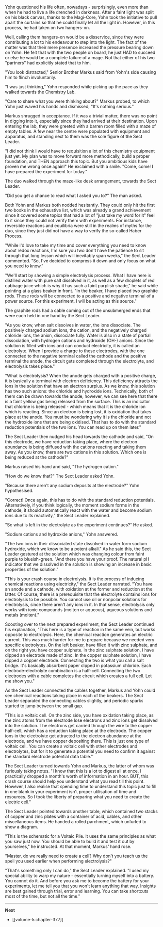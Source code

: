 
Yohn questioned his life often, nowadays - surprisingly, even more than when he had to live a life drenched in darkness. After a faint light was split on his black canvas, thanks to the Magi-Core, Yohn took the initiative to pull apart the curtains so that he could finally let all the light in. However, in this process, he had taken on two hangers-on.

Well, calling them hangers-on would be a disservice, since they were contributing a lot to his endeavour to step into the light. The fact of the matter was that their mere presence increased the pressure bearing down on Yohn. He felt that with the two people on board, he just HAD to succeed or else he would be a complete failure of a mage. Not that either of his two "partners" had explicitly stated that to him.

"You look distracted," Senior Brother Markus said from Yohn's side causing him to flinch involuntarily.

"I was just thinking," Yohn responded while picking up the pace as they walked towards the Chemistry Lab.

"Care to share what you were thinking about?" Markus probed, to which Yohn just waved his hands and dismissed, "It's nothing serious."

Markus shrugged in acceptance. If it was a trivial matter, there was no point in digging into it, especially since they had arrived at their destination. Upon entering the lab, they were greeted with a barren room filled with a maze of empty tables. A few near the centre were populated with equipment and apparatus, and standing next to them was the sole figure of the Sect Leader.

"I did not think I would have to requisition a lot of this chemistry equipment just yet. My plan was to move forward more methodically, build a proper foundation, and THEN approach this topic. But you ambitious kids have proven me wrong once again!" He exclaimed with a smile. "Come, come! I have prepared the experiment for today."

The duo walked through the maze-like desk arrangement, towards the Sect Leader.

"Did you get a chance to read what I asked you to?" The man asked.

Both Yohn and Markus both nodded hesitantly. They could only hit the first two books in the exhaustive list, which was already a grand achievement since it covered some topics that had a lot of "just take my word for it" feel to it since they could not verify them with experiments. For instance, reversible reactions and equilibria were still in the realms of myths for the duo, since they just did not have a way to verify the so-called Haber Process.

"While I'd love to take my time and cover everything you need to know about redox reactions, I'm sure you two don't have the patience to sit through that long lesson which will inevitably span weeks," the Sect Leader commented. "So, I've decided to compress it down and only focus on what you need to know."

"We'll start by showing a simple electrolysis process. What I have here is distilled water with pure salt dissolved in it, as well as a few droplets of red cabbage juice which is why it has such a faint purplish shade," he said while pointing at a glass beaker in front. "In the beaker, I have placed two graphite rods. These rods will be connected to a positive and negative terminal of a power source. For this experiment, I will be acting as this source."

The graphite rods had a cable coming out of the unsubmerged ends that were each held in one hand by the Sect Leader.

"As you know, when salt dissolves in water, the ions dissociate. The positively charged sodium ions, the cation, and the negatively charged chloride ions, the anion, dissociate fully. Water is also in a state of partial dissociation, with hydrogen cations and hydroxide (OH-) anions. Since the solution is filled with ions and can conduct electricity, it is called an electrolyte. When I provide a charge to these electrodes, with the one connected to the negative terminal called the cathode and the positive terminal the anode, the circuit gets completed through the electrolyte, and electrolysis takes place."

"What is electrolysis? When the anode gets charged with a positive charge, it is basically a terminal with electron deficiency. This deficiency attracts the ions in the solution that have an electron surplus. As we know, this solution has two such anions: the chloride and hydroxide ions. Technically, both of them can be drawn towards the anode, however, we can see here that there is a faint yellow gas being released from the surface. This is an indicator that chlorine is being released - which means that it is the chloride ion which is reacting. Since an electron is being lost, it is oxidation that takes place at the anode. You must be wondering why it is the chloride and not the hydroxide ions that are being oxidised. That has to do with the standard reduction potentials of the two ions. You can read up on them later."

The Sect Leader then nudged his head towards the cathode and said, "On this electrode, we have reduction taking place, where the electron abundance is being diffused with the cations reacting and taking them away. As you know, there are two cations in this solution. Which one is being reduced at the cathode?"

Markus raised his hand and said, "The hydrogen cation."

"How do we know that?" The Sect Leader asked Yohn.

"Because there aren't any sodium deposits at the electrode?" Yohn hypothesised.

"Correct! Once again, this has to do with the standard reduction potentials. Alternatively, if you think logically, the moment sodium forms in the cathode, it should automatically react with the water and become sodium ions due to its reactivity," the Sect Leader explained.

"So what is left in the electrolyte as the experiment continues?" He asked.

"Sodium cations and hydroxide anions," Yohn answered.

"The two ions in their dissociated state dissolved in water form sodium hydroxide, which we know to be a potent alkali." As he said this, the Sect Leader gestured at the solution which was changing colour from faint purple to blueish-green. "And there you have your proof. The natural pH indicator that we dissolved in the solution is showing an increase in basic properties of the solution."

"This is your crash course in electrolysis. It is the process of inducing chemical reactions using electricity," the Sect Leader narrated. "You have an anode and a cathode, with oxidation at the former and reduction at the latter. Of course, there is a prerequisite that the electrolyte contains ions for electrolysis to be possible. You cannot use oil or nonpolar solutions for electrolysis, since there aren't any ions in it. In that sense, electrolysis only works with ionic compounds (molten or aqueous), aqueous solutions and metals (molten)."

Scooting over to the next prepared experiment, the Sect Leader continued his explanation, "This here is a type of reaction in the same vein, but works opposite to electrolysis. Here, the chemical reaction generates an electric current. This was much harder for me to prepare because we needed very specific electrolytes. On the left beaker, have filled it with zinc sulphate, and on the right you have copper sulphate. In the zinc sulphate solution, I have dipped an electrode made of zinc. In the copper sulphate solution, I have dipped a copper electrode. Connecting the two is what you call a salt bridge. It's basically absorbent paper dipped in potassium chloride. Each electrode-electrolyte combination is a half-cell. Connecting the two electrodes with a cable completes the circuit which creates a full cell. Let me show you."

As the Sect Leader connected the cables together, Markus and Yohn could see chemical reactions taking place in each of the beakers. The Sect Leader separated the connecting cables slightly, and periodic sparks started to jump between the small gap.

"This is a voltaic cell. On the zinc side, you have oxidation taking place, as the zinc atoms from the electrode lose electrons and zinc ions get dissolved into the solution. The electrons get carried through the wire to the copper half-cell, which has a reduction taking place at the electrode. The copper ions in the electrolyte get attracted to the electron abundance at the electrode, and we have copper depositing there. This is just one type of voltaic cell. You can create a voltaic cell with other electrodes and electrolytes, but for it to generate a potential you need to confirm it against the standard electrode potential data table."

The Sect Leader turned towards Yohn and Markus, the latter of whom was furiously taking notes. "I know that this is a lot to digest all at once. I practically dropped a month's worth of information in an hour. BUT, this crash course should help you understand what you read till this point. However, I also realise that spending time to understand this topic just to fill in one blank in your experiment isn't proper utilisation of time and resources. So I took the liberty of preparing what you need to create the electric cell."

The Sect Leader pointed towards another table, which contained two stacks of copper and zinc plates with a container of acid, cables, and other miscellaneous items. He handed a rolled parchment, which unfurled to show a diagram.

"This is the schematic for a Voltaic Pile. It uses the same principles as what you saw just now. You should be able to build it and test it out by yourselves," he instructed. At that moment, Markus' hand rose.

"Master, do we really need to create a cell? Why don't you teach us the spell you used earlier when performing electrolysis?"

"That's something only I can do," the Sect Leader explained. "I used my special ability to warp my nature - essentially turning myself into a battery. You cannot do it. And before you ask me to become the battery for your experiments, let me tell you that you won't learn anything that way. Insights are best gained through trial, error and learning. You can take shortcuts most of the time, but not all the time."

____

**Next**
* [[volume-5.chapter-377]]